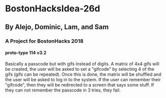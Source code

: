 # BostonHacksIdea-26d
## By Alejo, Dominic, Lam, and Sam
### A Project for BostonHacks 2018
#### proto-type 114 v3.2

Basically a passcode but with gifs instead of digits. A matrix of 4x4 gifs will be created, the user will be asked to set a "gifcode" by selecting 4 of the gifs (gifs can be repeated). Once this is done, the matrix will be shuffled and the user will be asked to log in to the system. If the user can remember their "gifcode", then they will be redirected to a screen that says some stuff. If they can not remember the passcode in 3 tries, they fail.
